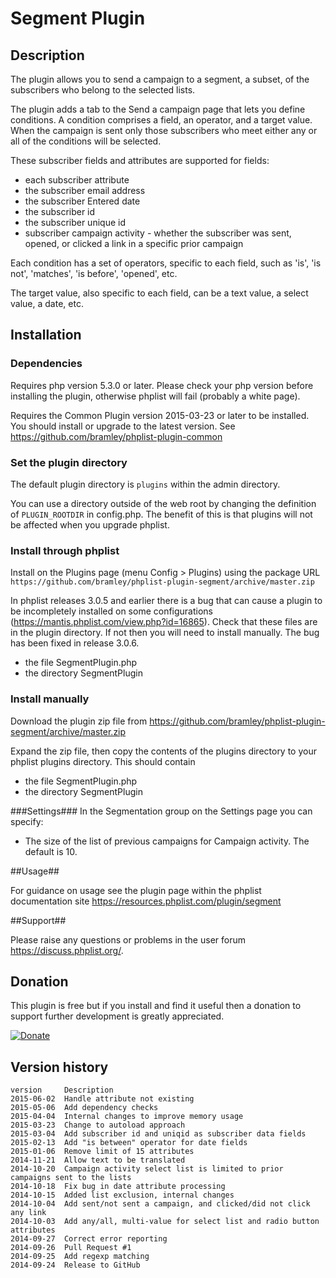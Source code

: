 # Segment Plugin #

## Description ##

The plugin allows you to send a campaign to a segment, a subset, of the subscribers who belong to the selected lists.

The plugin adds a tab to the Send a campaign page that lets you define conditions. A condition comprises a field, an operator, and a target value.
When the campaign is sent only those subscribers who meet either any or all of the conditions will be selected. 

These subscriber fields and attributes are supported for fields:

* each subscriber attribute
* the subscriber email address
* the subscriber Entered date
* the subscriber id
* the subscriber unique id
* subscriber campaign activity - whether the subscriber was sent, opened, or clicked a link in a specific prior campaign

Each condition has a set of operators, specific to each field, such as 'is', 'is not', 'matches', 'is before', 'opened', etc.

The target value, also specific to each field, can be a text value, a select value, a date, etc.

## Installation ##

### Dependencies ###

Requires php version 5.3.0 or later. Please check your php version before installing the plugin, otherwise phplist will fail (probably a white page).

Requires the Common Plugin version 2015-03-23 or later to be installed. You should install or upgrade to the latest version. See <https://github.com/bramley/phplist-plugin-common>

### Set the plugin directory ###
The default plugin directory is `plugins` within the admin directory.

You can use a directory outside of the web root by changing the definition of `PLUGIN_ROOTDIR` in config.php.
The benefit of this is that plugins will not be affected when you upgrade phplist.

### Install through phplist ###
Install on the Plugins page (menu Config > Plugins) using the package URL `https://github.com/bramley/phplist-plugin-segment/archive/master.zip`

In phplist releases 3.0.5 and earlier there is a bug that can cause a plugin to be incompletely installed on some configurations (<https://mantis.phplist.com/view.php?id=16865>). 
Check that these files are in the plugin directory. If not then you will need to install manually. The bug has been fixed in release 3.0.6.

* the file SegmentPlugin.php
* the directory SegmentPlugin

### Install manually ###
Download the plugin zip file from <https://github.com/bramley/phplist-plugin-segment/archive/master.zip>

Expand the zip file, then copy the contents of the plugins directory to your phplist plugins directory.
This should contain

* the file SegmentPlugin.php
* the directory SegmentPlugin

###Settings###
In the Segmentation group on the Settings page you can specify:

* The size of the list of previous campaigns for Campaign activity. The default is 10.

##Usage##

For guidance on usage see the plugin page within the phplist documentation site <https://resources.phplist.com/plugin/segment>

##Support##

Please raise any questions or problems in the user forum <https://discuss.phplist.org/>.

## Donation ##
This plugin is free but if you install and find it useful then a donation to support further development is greatly appreciated.

[![Donate](https://www.paypalobjects.com/en_US/i/btn/btn_donate_LG.gif)](https://www.paypal.com/cgi-bin/webscr?cmd=_s-xclick&hosted_button_id=W5GLX53WDM7T4)

## Version history ##

    version     Description
    2015-06-02  Handle attribute not existing
    2015-05-06  Add dependency checks
    2015-04-04  Internal changes to improve memory usage
    2015-03-23  Change to autoload approach
    2015-03-04  Add subscriber id and uniqid as subscriber data fields
    2015-02-13  Add "is between" operator for date fields
    2015-01-06  Remove limit of 15 attributes
    2014-11-21  Allow text to be translated
    2014-10-20  Campaign activity select list is limited to prior campaigns sent to the lists
    2014-10-18  Fix bug in date attribute processing
    2014-10-15  Added list exclusion, internal changes
    2014-10-04  Add sent/not sent a campaign, and clicked/did not click any link
    2014-10-03  Add any/all, multi-value for select list and radio button attributes
    2014-09-27  Correct error reporting
    2014-09-26  Pull Request #1
    2014-09-25  Add regexp matching
    2014-09-24  Release to GitHub
